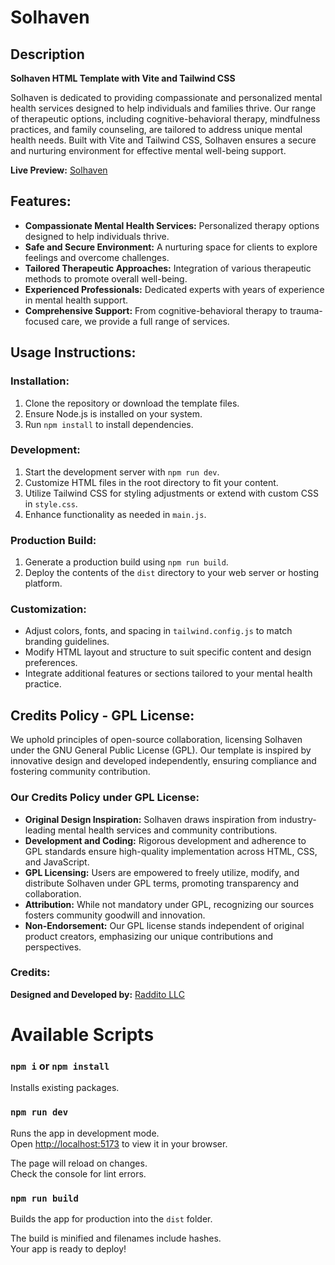 # Solhaven

## Description

**Solhaven HTML Template with Vite and Tailwind CSS**

Solhaven is dedicated to providing compassionate and personalized mental health services designed to help individuals and families thrive. Our range of therapeutic options, including cognitive-behavioral therapy, mindfulness practices, and family counseling, are tailored to address unique mental health needs. Built with Vite and Tailwind CSS, Solhaven ensures a secure and nurturing environment for effective mental well-being support.

**Live Preview:** [Solhaven](https://solhaven-vite.netlify.app/)

## Features:

- **Compassionate Mental Health Services:** Personalized therapy options designed to help individuals thrive.
- **Safe and Secure Environment:** A nurturing space for clients to explore feelings and overcome challenges.
- **Tailored Therapeutic Approaches:** Integration of various therapeutic methods to promote overall well-being.
- **Experienced Professionals:** Dedicated experts with years of experience in mental health support.
- **Comprehensive Support:** From cognitive-behavioral therapy to trauma-focused care, we provide a full range of services.

## Usage Instructions:

### Installation:

1. Clone the repository or download the template files.
2. Ensure Node.js is installed on your system.
3. Run `npm install` to install dependencies.

### Development:

1. Start the development server with `npm run dev`.
2. Customize HTML files in the root directory to fit your content.
3. Utilize Tailwind CSS for styling adjustments or extend with custom CSS in `style.css`.
4. Enhance functionality as needed in `main.js`.

### Production Build:

1. Generate a production build using `npm run build`.
2. Deploy the contents of the `dist` directory to your web server or hosting platform.

### Customization:

- Adjust colors, fonts, and spacing in `tailwind.config.js` to match branding guidelines.
- Modify HTML layout and structure to suit specific content and design preferences.
- Integrate additional features or sections tailored to your mental health practice.

## Credits Policy - GPL License:

We uphold principles of open-source collaboration, licensing Solhaven under the GNU General Public License (GPL). Our template is inspired by innovative design and developed independently, ensuring compliance and fostering community contribution.

### Our Credits Policy under GPL License:

- **Original Design Inspiration:** Solhaven draws inspiration from industry-leading mental health services and community contributions.
- **Development and Coding:** Rigorous development and adherence to GPL standards ensure high-quality implementation across HTML, CSS, and JavaScript.
- **GPL Licensing:** Users are empowered to freely utilize, modify, and distribute Solhaven under GPL terms, promoting transparency and collaboration.
- **Attribution:** While not mandatory under GPL, recognizing our sources fosters community goodwill and innovation.
- **Non-Endorsement:** Our GPL license stands independent of original product creators, emphasizing our unique contributions and perspectives.

### Credits:

**Designed and Developed by:** [Raddito LLC](https://raddito.net)

# Available Scripts

### `npm i` or `npm install`

Installs existing packages.

### `npm run dev`

Runs the app in development mode.\
Open [http://localhost:5173](http://localhost:5173) to view it in your browser.

The page will reload on changes.\
Check the console for lint errors.

### `npm run build`

Builds the app for production into the `dist` folder.

The build is minified and filenames include hashes.\
Your app is ready to deploy!
